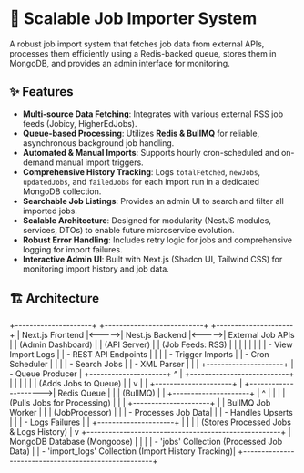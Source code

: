 # 🚀 Scalable Job Importer System

A robust job import system that fetches job data from external APIs, processes them efficiently using a Redis-backed queue, stores them in MongoDB, and provides an admin interface for monitoring.

## ✨ Features

-   **Multi-source Data Fetching**: Integrates with various external RSS job feeds (Jobicy, HigherEdJobs).
-   **Queue-based Processing**: Utilizes **Redis & BullMQ** for reliable, asynchronous background job handling.
-   **Automated & Manual Imports**: Supports hourly cron-scheduled and on-demand manual import triggers.
-   **Comprehensive History Tracking**: Logs `totalFetched`, `newJobs`, `updatedJobs`, and `failedJobs` for each import run in a dedicated MongoDB collection.
-   **Searchable Job Listings**: Provides an admin UI to search and filter all imported jobs.
-   **Scalable Architecture**: Designed for modularity (NestJS modules, services, DTOs) to enable future microservice evolution.
-   **Robust Error Handling**: Includes retry logic for jobs and comprehensive logging for import failures.
-   **Interactive Admin UI**: Built with Next.js (Shadcn UI, Tailwind CSS) for monitoring import history and job data.

## 🏗️ Architecture

+---------------------+       +---------------------------+       +---------------------+
|  Next.js Frontend   |<----->|     Nest.js Backend       |<----->|  External Job APIs  |
| (Admin Dashboard)   |       |    (API Server)           |       | (Job Feeds: RSS)    |
|                     |       |                           |       |                     |
| - View Import Logs  |       | - REST API Endpoints      |       |                     |
| - Trigger Imports   |       | - Cron Scheduler          |       |                     |
| - Search Jobs       |       | - XML Parser              |       |                     |
+---------------------+       | - Queue Producer          |       +---------------------+
          ^ |                 +---------------------------+
          | |                              |
          | |                              | (Adds Jobs to Queue)
          | |                              v
          | |                      +---------------------+
          | +--------------------->|     Redis Queue     |
          |                        |     (BullMQ)        |
          |                        +---------------------+
          |                                  ^
          |                                  |
          |                                  | (Pulls Jobs for Processing)
          |                                  |
          |                        +---------------------+
          |                        |  BullMQ Job Worker  |
          |                        |  (JobProcessor)     |
          |                        | - Processes Job Data|
          |                        | - Handles Upserts   |
          |                        | - Logs Failures     |
          |                        +---------------------+
          |                                  |
          |                                  | (Stores Processed Jobs & Logs History)
          |                                  v
          +-----------------------------------------------------+
            |           MongoDB Database (Mongoose)           |
            |                                                   |
            | - 'jobs' Collection (Processed Job Data)          |
            | - 'import_logs' Collection (Import History Tracking)|
            +-----------------------------------------------------+
```